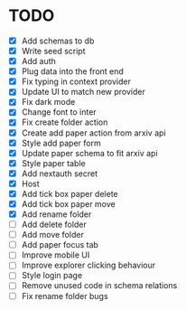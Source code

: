 # TODO

- [x] Add schemas to db
- [x] Write seed script
- [x] Add auth
- [x] Plug data into the front end
- [x] Fix typing in context provider
- [x] Update UI to match new provider
- [x] Fix dark mode
- [x] Change font to inter
- [x] Fix create folder action
- [x] Create add paper action from arxiv api
- [x] Style add paper form
- [x] Update paper schema to fit arxiv api
- [x] Style paper table
- [x] Add nextauth secret
- [x] Host
- [x] Add tick box paper delete
- [x] Add tick box paper move
- [x] Add rename folder
- [ ] Add delete folder
- [ ] Add move folder
- [ ] Add paper focus tab 
- [ ] Improve mobile UI
- [ ] Improve explorer clicking behaviour
- [ ] Style login page
- [ ] Remove unused code in schema relations
- [ ] Fix rename folder bugs
